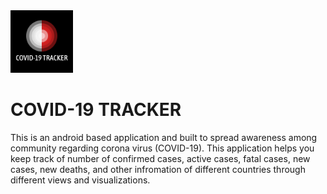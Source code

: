 <img src="logo.png" width="100px" alt="COVID-19 TRACKER">

# COVID-19 TRACKER

This is an android based application and built to spread awareness among community regarding corona virus (COVID-19). This application helps you keep track of number of confirmed cases, active cases, fatal cases, new cases, new deaths, and other infromation of different countries through different views and visualizations. 
